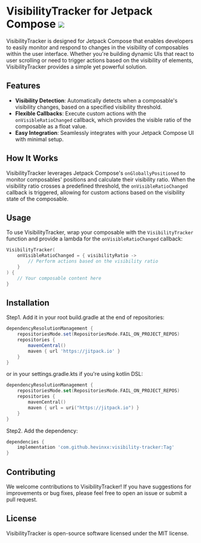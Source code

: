 VisibilityTracker for Jetpack Compose [![](https://jitpack.io/v/hevinxx/visibility-tracker.svg)](https://jitpack.io/#hevinxx/visibility-tracker)
=====================================

VisibilityTracker is designed for Jetpack Compose that enables developers to easily monitor and respond to changes in the visibility of composables within the user interface. Whether you're building dynamic UIs that react to user scrolling or need to trigger actions based on the visibility of elements, VisibilityTracker provides a simple yet powerful solution.

Features
--------

*   **Visibility Detection**: Automatically detects when a composable's visibility changes, based on a specified visibility threshold.
*   **Flexible Callbacks**: Execute custom actions with the `onVisibleRatioChanged` callback, which provides the visible ratio of the composable as a float value.
*   **Easy Integration**: Seamlessly integrates with your Jetpack Compose UI with minimal setup.

How It Works
------------

VisibilityTracker leverages Jetpack Compose's `onGloballyPositioned` to monitor composables' positions and calculate their visibility ratio. When the visibility ratio crosses a predefined threshold, the `onVisibleRatioChanged` callback is triggered, allowing for custom actions based on the visibility state of the composable.

Usage
-----

To use VisibilityTracker, wrap your composable with the `VisibilityTracker` function and provide a lambda for the `onVisibleRatioChanged` callback:

```kotlin
VisibilityTracker(
    onVisibleRatioChanged = { visibilityRatio ->
        // Perform actions based on the visibility ratio
    }
) {
    // Your composable content here
}
```

Installation
------------

Step1. Add it in your root build.gradle at the end of repositories:
```gradle
dependencyResolutionManagement {
    repositoriesMode.set(RepositoriesMode.FAIL_ON_PROJECT_REPOS)
    repositories {
        mavenCentral()
        maven { url 'https://jitpack.io' }
    }
}
```
or in your settings.gradle.kts if you're using kotlin DSL:
```kts
dependencyResolutionManagement { 
    repositoriesMode.set(RepositoriesMode.FAIL_ON_PROJECT_REPOS)
    repositories { 
        mavenCentral()
        maven { url = uri("https://jitpack.io") } 
    }
}
```

Step2. Add the dependency:
```gradle
dependencies {
    implementation 'com.github.hevinxx:visibility-tracker:Tag'
}
```
Contributing
------------

We welcome contributions to VisibilityTracker! If you have suggestions for improvements or bug fixes, please feel free to open an issue or submit a pull request.

License
-------

VisibilityTracker is open-source software licensed under the MIT license.
